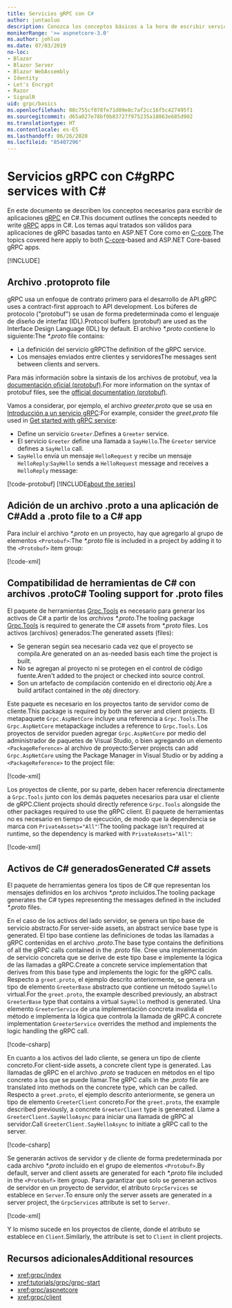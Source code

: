 ```yaml
---
title: Servicios gRPC con C#
author: juntaoluo
description: Conozca los conceptos básicos a la hora de escribir servicios gRPC con C#.
monikerRange: '>= aspnetcore-3.0'
ms.author: johluo
ms.date: 07/03/2019
no-loc:
- Blazor
- Blazor Server
- Blazor WebAssembly
- Identity
- Let's Encrypt
- Razor
- SignalR
uid: grpc/basics
ms.openlocfilehash: 08c755cf078fe71d09e8c7af2cc16f5c427495f1
ms.sourcegitcommit: d65a027e78bf0b83727f975235a18863e685d902
ms.translationtype: HT
ms.contentlocale: es-ES
ms.lasthandoff: 06/26/2020
ms.locfileid: "85407296"
---
```

# <a name="grpc-services-with-c"></a><span data-ttu-id="f78a0-103">Servicios gRPC con C\#</span><span class="sxs-lookup"><span data-stu-id="f78a0-103">gRPC services with C\#</span></span>

<span data-ttu-id="f78a0-104">En este documento se describen los conceptos necesarios para escribir de aplicaciones [gRPC](https://grpc.io/docs/guides/) en C#.</span><span class="sxs-lookup"><span data-stu-id="f78a0-104">This document outlines the concepts needed to write [gRPC](https://grpc.io/docs/guides/) apps in C#.</span></span> <span data-ttu-id="f78a0-105">Los temas aquí tratados son válidos para aplicaciones de gRPC basadas tanto en ASP.NET Core como en [C-core](https://grpc.io/blog/grpc-stacks).</span><span class="sxs-lookup"><span data-stu-id="f78a0-105">The topics covered here apply to both [C-core](https://grpc.io/blog/grpc-stacks)-based and ASP.NET Core-based gRPC apps.</span></span>

[!INCLUDE[](~/includes/gRPCazure.md)]

## <a name="proto-file"></a><span data-ttu-id="f78a0-106">Archivo .proto</span><span class="sxs-lookup"><span data-stu-id="f78a0-106">proto file</span></span>

<span data-ttu-id="f78a0-107">gRPC usa un enfoque de contrato primero para el desarrollo de API.</span><span class="sxs-lookup"><span data-stu-id="f78a0-107">gRPC uses a contract-first approach to API development.</span></span> <span data-ttu-id="f78a0-108">Los búferes de protocolo ("protobuf") se usan de forma predeterminada como el lenguaje de diseño de interfaz (IDL).</span><span class="sxs-lookup"><span data-stu-id="f78a0-108">Protocol buffers (protobuf) are used as the Interface Design Language (IDL) by default.</span></span> <span data-ttu-id="f78a0-109">El archivo *\*.proto* contiene lo siguiente:</span><span class="sxs-lookup"><span data-stu-id="f78a0-109">The *\*.proto* file contains:</span></span>

* <span data-ttu-id="f78a0-110">La definición del servicio gRPC</span><span class="sxs-lookup"><span data-stu-id="f78a0-110">The definition of the gRPC service.</span></span>
* <span data-ttu-id="f78a0-111">Los mensajes enviados entre clientes y servidores</span><span class="sxs-lookup"><span data-stu-id="f78a0-111">The messages sent between clients and servers.</span></span>

<span data-ttu-id="f78a0-112">Para más información sobre la sintaxis de los archivos de protobuf, vea la [documentación oficial (protobuf)](https://developers.google.com/protocol-buffers/docs/proto3).</span><span class="sxs-lookup"><span data-stu-id="f78a0-112">For more information on the syntax of protobuf files, see the [official documentation (protobuf)](https://developers.google.com/protocol-buffers/docs/proto3).</span></span>

<span data-ttu-id="f78a0-113">Vamos a considerar, por ejemplo, el archivo *greeter.proto* que se usa en [Introducción a un servicio gRPC](xref:tutorials/grpc/grpc-start):</span><span class="sxs-lookup"><span data-stu-id="f78a0-113">For example, consider the *greet.proto* file used in [Get started with gRPC service](xref:tutorials/grpc/grpc-start):</span></span>

* <span data-ttu-id="f78a0-114">Define un servicio `Greeter`.</span><span class="sxs-lookup"><span data-stu-id="f78a0-114">Defines a `Greeter` service.</span></span>
* <span data-ttu-id="f78a0-115">El servicio `Greeter` define una llamada a `SayHello`.</span><span class="sxs-lookup"><span data-stu-id="f78a0-115">The `Greeter` service defines a `SayHello` call.</span></span>
* <span data-ttu-id="f78a0-116">`SayHello` envía un mensaje `HelloRequest` y recibe un mensaje `HelloReply`:</span><span class="sxs-lookup"><span data-stu-id="f78a0-116">`SayHello` sends a `HelloRequest` message and receives a `HelloReply` message:</span></span>

[!code-protobuf[](~/tutorials/grpc/grpc-start/sample/GrpcGreeter/Protos/greet.proto)]
[!INCLUDE[about the series](~/includes/code-comments-loc.md)]

## <a name="add-a-proto-file-to-a-c-app"></a><span data-ttu-id="f78a0-117">Adición de un archivo .proto a una aplicación de C\#</span><span class="sxs-lookup"><span data-stu-id="f78a0-117">Add a .proto file to a C\# app</span></span>

<span data-ttu-id="f78a0-118">Para incluir el archivo *\*.proto* en un proyecto, hay que agregarlo al grupo de elementos `<Protobuf>`:</span><span class="sxs-lookup"><span data-stu-id="f78a0-118">The *\*.proto* file is included in a project by adding it to the `<Protobuf>` item group:</span></span>

[!code-xml[](~/tutorials/grpc/grpc-start/sample/GrpcGreeter/GrpcGreeter.csproj?highlight=2&range=7-9)]

## <a name="c-tooling-support-for-proto-files"></a><span data-ttu-id="f78a0-119">Compatibilidad de herramientas de C# con archivos .proto</span><span class="sxs-lookup"><span data-stu-id="f78a0-119">C# Tooling support for .proto files</span></span>

<span data-ttu-id="f78a0-120">El paquete de herramientas [Grpc.Tools](https://www.nuget.org/packages/Grpc.Tools/) es necesario para generar los activos de C# a partir de los *archivos \*.proto*.</span><span class="sxs-lookup"><span data-stu-id="f78a0-120">The tooling package [Grpc.Tools](https://www.nuget.org/packages/Grpc.Tools/) is required to generate the C# assets from *\*.proto* files.</span></span> <span data-ttu-id="f78a0-121">Los activos (archivos) generados:</span><span class="sxs-lookup"><span data-stu-id="f78a0-121">The generated assets (files):</span></span>

* <span data-ttu-id="f78a0-122">Se generan según sea necesario cada vez que el proyecto se compila.</span><span class="sxs-lookup"><span data-stu-id="f78a0-122">Are generated on an as-needed basis each time the project is built.</span></span>
* <span data-ttu-id="f78a0-123">No se agregan al proyecto ni se protegen en el control de código fuente.</span><span class="sxs-lookup"><span data-stu-id="f78a0-123">Aren't added to the project or checked into source control.</span></span>
* <span data-ttu-id="f78a0-124">Son un artefacto de compilación contenido en el directorio *obj*.</span><span class="sxs-lookup"><span data-stu-id="f78a0-124">Are a build artifact contained in the *obj* directory.</span></span>

<span data-ttu-id="f78a0-125">Este paquete es necesario en los proyectos tanto de servidor como de cliente.</span><span class="sxs-lookup"><span data-stu-id="f78a0-125">This package is required by both the server and client projects.</span></span> <span data-ttu-id="f78a0-126">El metapaquete `Grpc.AspNetCore` incluye una referencia a `Grpc.Tools`.</span><span class="sxs-lookup"><span data-stu-id="f78a0-126">The `Grpc.AspNetCore` metapackage includes a reference to `Grpc.Tools`.</span></span> <span data-ttu-id="f78a0-127">Los proyectos de servidor pueden agregar `Grpc.AspNetCore` por medio del administrador de paquetes de Visual Studio, o bien agregando un elemento `<PackageReference>` al archivo de proyecto:</span><span class="sxs-lookup"><span data-stu-id="f78a0-127">Server projects can add `Grpc.AspNetCore` using the Package Manager in Visual Studio or by adding a `<PackageReference>` to the project file:</span></span>

[!code-xml[](~/tutorials/grpc/grpc-start/sample/GrpcGreeter/GrpcGreeter.csproj?highlight=1&range=12)]

<span data-ttu-id="f78a0-128">Los proyectos de cliente, por su parte, deben hacer referencia directamente a `Grpc.Tools` junto con los demás paquetes necesarios para usar el cliente de gRPC.</span><span class="sxs-lookup"><span data-stu-id="f78a0-128">Client projects should directly reference `Grpc.Tools` alongside the other packages required to use the gRPC client.</span></span> <span data-ttu-id="f78a0-129">El paquete de herramientas no es necesario en tiempo de ejecución, de modo que la dependencia se marca con `PrivateAssets="All"`:</span><span class="sxs-lookup"><span data-stu-id="f78a0-129">The tooling package isn't required at runtime, so the dependency is marked with `PrivateAssets="All"`:</span></span>

[!code-xml[](~/tutorials/grpc/grpc-start/sample/GrpcGreeterClient/GrpcGreeterClient.csproj?highlight=3&range=9-11)]

## <a name="generated-c-assets"></a><span data-ttu-id="f78a0-130">Activos de C# generados</span><span class="sxs-lookup"><span data-stu-id="f78a0-130">Generated C# assets</span></span>

<span data-ttu-id="f78a0-131">El paquete de herramientas genera los tipos de C# que representan los mensajes definidos en los archivos *\*.proto* incluidos.</span><span class="sxs-lookup"><span data-stu-id="f78a0-131">The tooling package generates the C# types representing the messages defined in the included *\*.proto* files.</span></span>

<span data-ttu-id="f78a0-132">En el caso de los activos del lado servidor, se genera un tipo base de servicio abstracto.</span><span class="sxs-lookup"><span data-stu-id="f78a0-132">For server-side assets, an abstract service base type is generated.</span></span> <span data-ttu-id="f78a0-133">El tipo base contiene las definiciones de todas las llamadas a gRPC contenidas en el archivo *.proto*.</span><span class="sxs-lookup"><span data-stu-id="f78a0-133">The base type contains the definitions of all the gRPC calls contained in the *.proto* file.</span></span> <span data-ttu-id="f78a0-134">Cree una implementación de servicio concreta que se derive de este tipo base e implemente la lógica de las llamadas a gRPC.</span><span class="sxs-lookup"><span data-stu-id="f78a0-134">Create a concrete service implementation that derives from this base type and implements the logic for the gRPC calls.</span></span> <span data-ttu-id="f78a0-135">Respecto a `greet.proto`, el ejemplo descrito anteriormente, se genera un tipo de elemento `GreeterBase` abstracto que contiene un método `SayHello` virtual.</span><span class="sxs-lookup"><span data-stu-id="f78a0-135">For the `greet.proto`, the example described previously, an abstract `GreeterBase` type that contains a virtual `SayHello` method is generated.</span></span> <span data-ttu-id="f78a0-136">Una elemento `GreeterService` de una implementación concreta invalida el método e implementa la lógica que controla la llamada de gRPC.</span><span class="sxs-lookup"><span data-stu-id="f78a0-136">A concrete implementation `GreeterService` overrides the method and implements the logic handling the gRPC call.</span></span>

[!code-csharp[](~/tutorials/grpc/grpc-start/sample/GrpcGreeter/Services/GreeterService.cs?name=snippet)]

<span data-ttu-id="f78a0-137">En cuanto a los activos del lado cliente, se genera un tipo de cliente concreto.</span><span class="sxs-lookup"><span data-stu-id="f78a0-137">For client-side assets, a concrete client type is generated.</span></span> <span data-ttu-id="f78a0-138">Las llamadas de gRPC en el archivo *.proto* se traducen en métodos en el tipo concreto a los que se puede llamar.</span><span class="sxs-lookup"><span data-stu-id="f78a0-138">The gRPC calls in the *.proto* file are translated into methods on the concrete type, which can be called.</span></span> <span data-ttu-id="f78a0-139">Respecto a `greet.proto`, el ejemplo descrito anteriormente, se genera un tipo de elemento `GreeterClient` concreto.</span><span class="sxs-lookup"><span data-stu-id="f78a0-139">For the `greet.proto`, the example described previously, a concrete `GreeterClient` type is generated.</span></span> <span data-ttu-id="f78a0-140">Llame a `GreeterClient.SayHelloAsync` para iniciar una llamada de gRPC al servidor.</span><span class="sxs-lookup"><span data-stu-id="f78a0-140">Call `GreeterClient.SayHelloAsync` to initiate a gRPC call to the server.</span></span>

[!code-csharp[](~/tutorials/grpc/grpc-start/sample/GrpcGreeterClient/Program.cs?name=snippet)]

<span data-ttu-id="f78a0-141">Se generarán activos de servidor y de cliente de forma predeterminada por cada archivo *\*.proto* incluido en el grupo de elementos `<Protobuf>`.</span><span class="sxs-lookup"><span data-stu-id="f78a0-141">By default, server and client assets are generated for each *\*.proto* file included in the `<Protobuf>` item group.</span></span> <span data-ttu-id="f78a0-142">Para garantizar que solo se generan activos de servidor en un proyecto de servidor, el atributo `GrpcServices` se establece en `Server`.</span><span class="sxs-lookup"><span data-stu-id="f78a0-142">To ensure only the server assets are generated in a server project, the `GrpcServices` attribute is set to `Server`.</span></span>

[!code-xml[](~/tutorials/grpc/grpc-start/sample/GrpcGreeter/GrpcGreeter.csproj?highlight=2&range=7-9)]

<span data-ttu-id="f78a0-143">Y lo mismo sucede en los proyectos de cliente, donde el atributo se establece en `Client`.</span><span class="sxs-lookup"><span data-stu-id="f78a0-143">Similarly, the attribute is set to `Client` in client projects.</span></span>

## <a name="additional-resources"></a><span data-ttu-id="f78a0-144">Recursos adicionales</span><span class="sxs-lookup"><span data-stu-id="f78a0-144">Additional resources</span></span>

* <xref:grpc/index>
* <xref:tutorials/grpc/grpc-start>
* <xref:grpc/aspnetcore>
* <xref:grpc/client>
